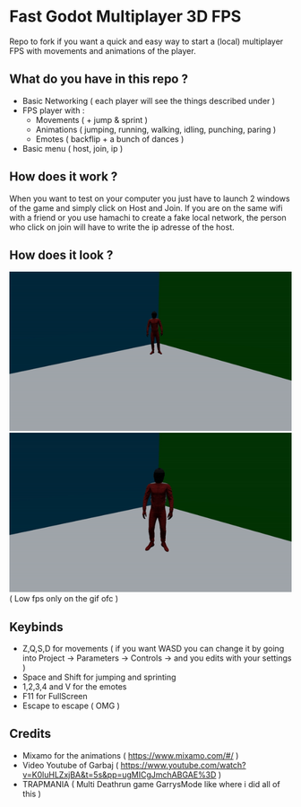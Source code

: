 # Fast Godot Multiplayer 3D FPS
Repo to fork if you want a quick and easy way to start a (local) multiplayer FPS with movements and animations of the player.

## What do you have in this repo ?
- Basic Networking ( each player will see the things described under )
- FPS player with :
    - Movements ( + jump & sprint )
    - Animations ( jumping, running, walking, idling, punching, paring )
    - Emotes ( backflip + a bunch of dances )
- Basic menu ( host, join, ip )

## How does it work ?
When you want to test on your computer you just have to launch 2 windows of the game and simply click on Host and Join. If you are on the same wifi with a friend or you use hamachi to create a fake local network, the person who click on join will have to write the ip adresse of the host.

## How does it look ?

![](demo1.gif)
![](demo2.gif)
( Low fps only on the gif ofc )

## Keybinds
- Z,Q,S,D for movements ( if you want WASD you can change it by going into Project -> Parameters -> Controls -> and you edits with your settings )
- Space and Shift for jumping and sprinting
- 1,2,3,4 and V for the emotes
- F11 for FullScreen
- Escape to escape ( OMG )

## Credits
- Mixamo for the animations ( https://www.mixamo.com/#/ )
- Video Youtube of Garbaj ( https://www.youtube.com/watch?v=K0luHLZxjBA&t=5s&pp=ugMICgJmchABGAE%3D )
- TRAPMANIA ( Multi Deathrun game GarrysMode like where i did all of this )
